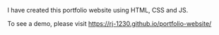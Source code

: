 I have created this portfolio website using HTML, CSS and JS. 

To see a demo, please visit https://rj-1230.github.io/portfolio-website/
